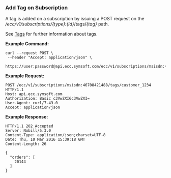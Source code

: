 ### Add Tag on Subscription

A tag is added on a subscription by issuing a POST request on the _/ecc/v1/subscriptions/{type}:{id}_/tags/_{tag}_ path.

See [Tags](/tags.md) for further information about tags.

**Example Command:**

```
curl --request POST \
 --header "Accept: application/json" \
 https://user:password@api.ecc.symsoft.com/ecc/v1/subscriptions/msisdn:46708421488/tags/customer_1234
```

**Example Request:**

```
POST /ecc/v1/subscriptions/msisdn:46708421488/tags/customer_1234 HTTP/1.1
Host: api.ecc.symsoft.com
Authorization: Basic c3VwZXI6c3VwZXI=
User-Agent: curl/7.43.0
Accept: application/json
```

**Example Response:**

```
HTTP/1.1 202 Accepted
Server: Nobill/5.3.0
Content-Type: application/json;charset=UTF-8
Date: Thu, 10 Mar 2016 15:39:18 GMT
Content-Length: 26

{
  "orders": [
    20144
  ]
}
```



